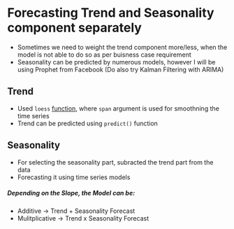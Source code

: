 # Forecasting Trend and Seasonality component separately

- Sometimes we need to weight the trend component more/less, when the model is not able to do so as per buisness case requirement
- Seasonality can be predicted by numerous models, however I will be using Prophet from Facebook (Do also try Kalman Filtering with ARIMA)

## Trend
- Used `loess` [function](https://www.rdocumentation.org/packages/stats/versions/3.6.1/topics/loess), where `span` argument is used for smoothning the time series
- Trend can be predicted using `predict()` function

## Seasonality
- For selecting the seasonality part, subracted the trend part from the data
- Forecasting it using time series models



##### Depending on the Slope, the Model can be:
- Additive       -> Trend + Seasonality Forecast
- Mulitplicative -> Trend x Seasonality Forecast
